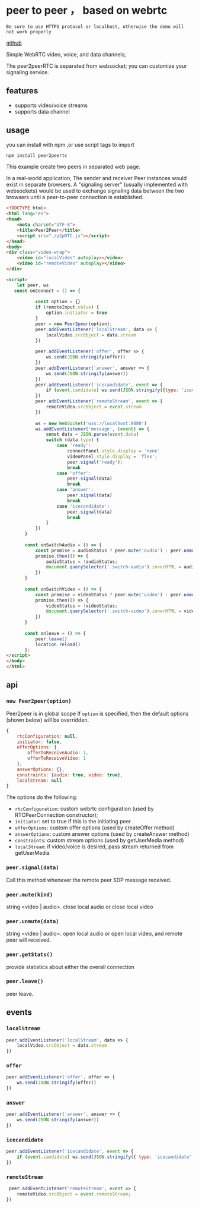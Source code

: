 # peer to peer ， based on webrtc
`Be sure to use HTTPS protocol or localhost, otherwise the demo will not work properly`

[github](https://github.com/shengunbaba/peer2peerRTC)

Simple WebRTC video, voice, and data channels;

The peer2peerRTC is separated from websocket; you can customize your signaling service.

## features
- supports video/voice streams
- supports data channel

## usage
you can install with npm ,or use script tags to import
```jsx 
npm install peer2peertc
```

This example create two peers in separated web page.  

In a real-world application,  The sender and receiver Peer instances would exist in separate browsers. 
A "signaling server" (usually implemented with websockets) would be used to exchange signaling data between the two browsers until a peer-to-peer connection is established.


```html
<!DOCTYPE html>
<html lang="en">
<head>
    <meta charset="UTF-8">
    <title>Peer2Peer</title>
    <script src="./p2pRTC.js"></script>
</head>
<body>
<div class="video-wrap">
    <video id="localVideo" autoplay></video>
    <video id="remoteVideo" autoplay></video>
</div>

<script>
    let peer, ws
   const onConnect = () => {
   
           const option = {}
           if (remoteInput.value) {
               option.initiator = true
           }
           peer = new Peer2peer(option);
           peer.addEventListener('localStream', data => {
               localVideo.srcObject = data.stream
           })
   
           peer.addEventListener('offer', offer => {
               ws.send(JSON.stringify(offer))
           })
           peer.addEventListener('answer', answer => {
               ws.send(JSON.stringify(answer))
           })
           peer.addEventListener('icecandidate', event => {
               if (event.candidate) ws.send(JSON.stringify({type: 'icecandidate', candidate: event.candidate}))
           })
           peer.addEventListener('remoteStream', event => {
               remoteVideo.srcObject = event.stream
           })
   
           ws = new WebSocket('wss://localhost:8080')
           ws.addEventListener('message', (event) => {
               const data = JSON.parse(event.data)
               switch (data.type) {
                   case 'ready':
                       connectPanel.style.display = 'none'
                       videoPanel.style.display = 'flex';
                       peer.signal('ready');
                       break
                   case 'offer':
                       peer.signal(data)
                       break
                   case 'answer':
                       peer.signal(data)
                       break
                   case 'icecandidate':
                       peer.signal(data)
                       break
               }
           })
       }
   
       const onSwitchAudio = () => {
           const promise = audioStatus ? peer.mute('audio') : peer.unmute('audio');
           promise.then(() => {
               audioStatus = !audioStatus;
               document.querySelector('.switch-audio').innerHTML = audioStatus ? 'close audio' : 'open audio'
           })
       }
   
       const onSwitchVideo = () => {
           const promise = videoStatus ? peer.mute('video') : peer.unmute('video');
           promise.then(() => {
               videoStatus = !videoStatus;
               document.querySelector('.switch-video').innerHTML = videoStatus ? 'close video' : 'open video'
           })
       }
   
       const onleave = () => {
           peer.leave()
           location.reload()
       };
</script>
</body>
</html>

```   


## api

### `new Peer2peer(option)`
Peer2peer is in global scope
If `option` is specified, then the default options (shown below) will be overridden.
```jsx
{
    rtcConfiguration: null,
    initiator: false,
    offerOptions: {
        offerToReceiveAudio: 1,
        offerToReceiveVideo: 1
    },
    answerOptions: {},
    constraints: {audio: true, video: true},
    localStream: null
}
```
The options do the following:

- `rtcConfiguration`: custom webrtc configuration (used by RTCPeerConnection constructor);
- `initiator`: set to true if this is the initiating peer
- `offerOptions`: custom offer options (used by createOffer method)
- `answerOptions`: custom answer options (used by createAnswer method)
- `constraints`: custom stream options (used by getUserMedia method)
- `localStream`: if video/voice is desired, pass stream returned from getUserMedia

### `peer.signal(data)`
Call this method whenever the remote peer SDP message received.

### `peer.mute(kind)`
string <video | audio>.  close local audio or close local video

### `peer.unmute(data)`
string <video | audio>.  open local audio or open local video, and remote peer will received.

### `peer.getStats()`
provide statistics about either the overall connection 

### `peer.leave()`
peer leave.

## events

### `localStream`
```js
peer.addEventListener('localStream', data => {
    localVideo.srcObject = data.stream
})
```

### `offer`
```js
peer.addEventListener('offer', offer => {
    ws.send(JSON.stringify(offer))
})
```
  
### `answer`
```js
peer.addEventListener('answer', answer => {
    ws.send(JSON.stringify(answer))
})
```

### `icecandidate`
```js
peer.addEventListener('icecandidate', event => {
    if (event.candidate) ws.send(JSON.stringify({ type: 'icecandidate', candidate: event.candidate }))
})
```

### `remoteStream`
```js
 peer.addEventListener('remoteStream', event => {
    remoteVideo.srcObject = event.remoteStream;
})
```



